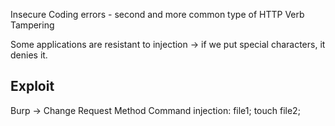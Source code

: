 Insecure Coding errors - second and more common type of HTTP Verb Tampering

Some applications are resistant to injection -> if we put special characters, it denies it.

## Exploit
Burp -> Change Request Method
Command injection: file1; touch file2;
